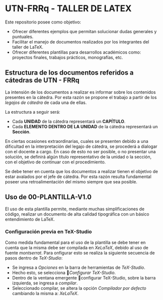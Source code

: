 # UTN-FRRq - TALLER DE LATEX 

Este repositorio posee como objetivo:

- Ofrecer diferentes ejemplos que permitan solucionar dudas generales y puntuales.
- Facilitar el manejo de documentos realizados por los integrantes del taller de LaTeX.
- Ofrecer diferentes plantillas para desarrollos académicos como: proyectos finales, trabajos prácticos, monografías, etc.

## Estructura de los documentos referidos a cátedras de UTN - FRRq

La intensión de los documentos a realizar es informar sobre los contenidos presentes en la cátedra. Por esta razón se propone el trabajo a partir de los *legajos de cátedra* de cada una de ellas. 

La estructura a seguir será:

- Cada **UNIDAD** de la cátedra representará un **CAPÍTULO**.
- Cada **ELEMENTO DENTRO DE LA UNIDAD** de la cátedra representará un **Sección**.

En ciertas ocasiones extraordinarias, cuales se presenten debido a una dificultad en la interpretación del legajo de cátedra, se procederá a dialogar con el docente a cargo. En caso de esto no ser posible, o no presentar una solución, se definirá algún título representativo de la unidad o la sección, con el objetivo de continuar con el procedimiento.

Se debe tener en cuenta que los documentos a realizar tienen el objetivo de estar avalados por el jefe de cátedra. Por esta razón resulta fundamental poseer una retroalimentación del mismo siempre que sea posible.

## Uso de 00-PLANTILLA-V1.0

El uso de esta plantilla permite, mediante muchas simplificaciones de código, realizar un documento de alta calidad tipográfica con un básico entendimiento de LaTeX. 

### Configuración previa en TeX-Studio

Como medida fundamental para el uso de la plantilla se debe tener en cuenta que la misma debe ser compilada en *XeLaTeX*, debido al uso de fuente *montserrat*. Para onfigurar esto se realiza la siguiente secuencia de pasos dentro de *TeX-Studio*:

- Se ingresa a *Opciones* en la barra de herramientas de *TeX-Studio*.
- Hecho esto, se selecciona 🔧*Configurar TeX-Studio*. 
- Dentro de la ventana emergente 🔧configurar TeX-Studio, sobre la barra izquierda, se ingresa a *compilar*.
- Seleccionado compilar, se altera la opción *Compilador por defecto* cambiando la misma a: *XeLaTeX*.


